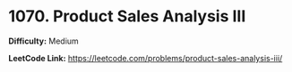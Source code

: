 # 1070. Product Sales Analysis III

**Difficulty:** Medium

**LeetCode Link:** https://leetcode.com/problems/product-sales-analysis-iii/

